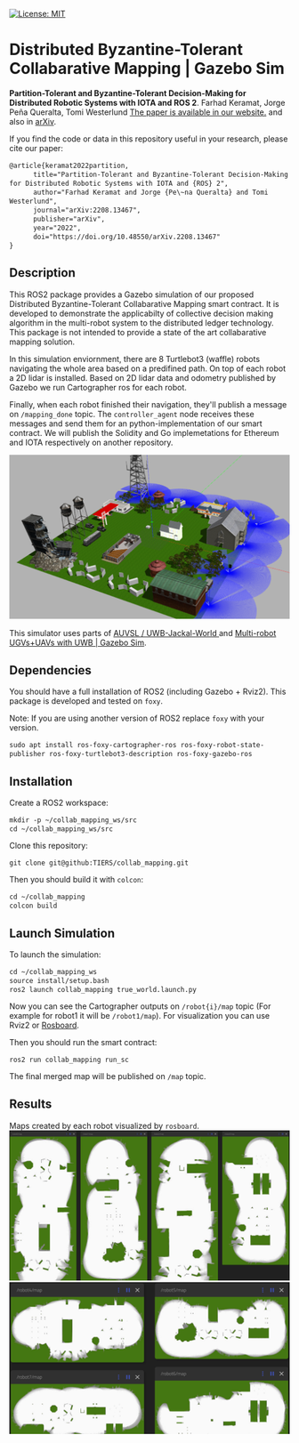 [![License: MIT](https://img.shields.io/badge/License-MIT-yellow.svg)](https://opensource.org/licenses/MIT)
# Distributed Byzantine-Tolerant Collabarative Mapping | Gazebo Sim

**Partition-Tolerant and Byzantine-Tolerant Decision-Making for Distributed Robotic Systems with IOTA and ROS 2**. Farhad Keramat, Jorge Peña Queralta, Tomi Westerlund [The paper is available in our website.](https://tiers.utu.fi/paper/queralta2020uwbdataset) and also in [arXiv](https://arxiv.org/abs/2208.13467). 

If you find the code or data in this repository useful in your research, please cite our paper:

  ```
  @article{keramat2022partition, 
        title="Partition-Tolerant and Byzantine-Tolerant Decision-Making for Distributed Robotic Systems with IOTA and {ROS} 2", 
        author="Farhad Keramat and Jorge {Pe\~na Queralta} and Tomi Westerlund", 
        journal="arXiv:2208.13467", 
        publisher="arXiv", 
        year="2022", 
        doi="https://doi.org/10.48550/arXiv.2208.13467"
  }
  ```

## Description
This ROS2 package provides a Gazebo simulation of our proposed Distributed Byzantine-Tolerant Collabarative Mapping smart contract. It is developed to demonstrate the applicabilty of collective decision making algorithm in the multi-robot system to the distributed ledger technology. This package is not intended to provide a state of the art collabarative mapping solution. 

In this simulation enviornment, there are 8 Turtlebot3 (waffle) robots navigating the whole area based on a predifined path. On top of each robot a 2D lidar is installed. Based on 2D lidar data and odometry published by Gazebo we run Cartographer ros for each robot.

Finally, when each robot finished their navigation, they'll publish a message on `/mapping_done` topic. The `controller_agent` node receives these messages and send them for an python-implementation of our smart contract. We will publish the Solidity and Go implemetations for Ethereum and IOTA respectively on another repository.


![Simulator Screenshot](./images/screenshot.png)

This simulator uses parts of [ AUVSL / UWB-Jackal-World ](https://github.com/AUVSL/UWB-Jackal-World) and [Multi-robot UGVs+UAVs with UWB | Gazebo Sim](https://github.com/TIERS/mrs-uwb-sim).


## Dependencies
You should have a full installation of ROS2 (including Gazebo + Rviz2). This package is developed and tested on `foxy`.

Note: If you are using another version of ROS2 replace `foxy` with your version.
```
sudo apt install ros-foxy-cartographer-ros ros-foxy-robot-state-publisher ros-foxy-turtlebot3-description ros-foxy-gazebo-ros
```

## Installation
Create a ROS2 workspace:
```
mkdir -p ~/collab_mapping_ws/src
cd ~/collab_mapping_ws/src
```
Clone this repository:
```
git clone git@github:TIERS/collab_mapping.git
```
Then you should build it with `colcon`:
```
cd ~/collab_mapping
colcon build
```

## Launch Simulation
To launch the simulation:
```
cd ~/collab_mapping_ws
source install/setup.bash
ros2 launch collab_mapping true_world.launch.py
```
Now you can see the Cartographer outputs on `/robot{i}/map` topic (For example for robot1 it will be `/robot1/map`). For visualization you can use Rviz2 or [Rosboard](https://github.com/dheera/rosboard).

Then you should run the smart contract:
```
ros2 run collab_mapping run_sc
```
The final merged map will be published on `/map` topic.

## Results
Maps created by each robot visualized by `rosboard`.
![Maps 0 to 3](./images/maps1_4.png)
![Maps 4 to 7](./images/maps4_8.png)
